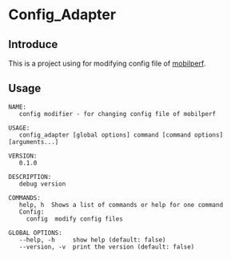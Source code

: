 # Config_Adapter
## Introduce
This is a project using for modifying config file of [mobilperf]().
## Usage

```shell script
NAME:
   config modifier - for changing config file of mobilperf

USAGE:
   config_adapter [global options] command [command options] [arguments...]

VERSION:
   0.1.0

DESCRIPTION:
   debug version

COMMANDS:
   help, h  Shows a list of commands or help for one command
   Config:
     config  modify config files

GLOBAL OPTIONS:
   --help, -h     show help (default: false)
   --version, -v  print the version (default: false)
```